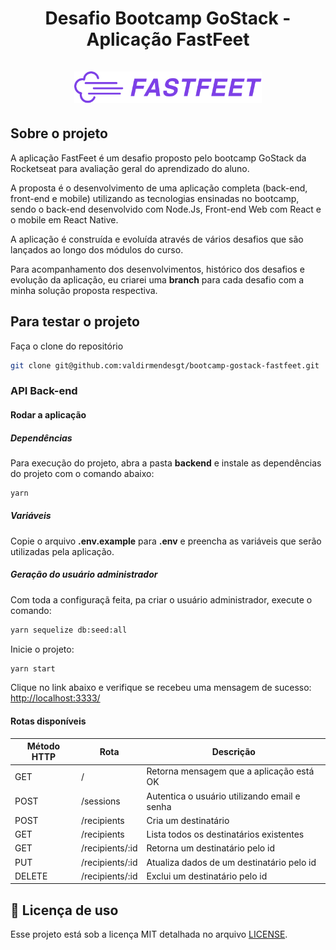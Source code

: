 <h1 align="center">
    <strong>Desafio Bootcamp GoStack - Aplicação FastFeet</strong>
    <br />
    <br />
  <img alt="Fastfeet" title="Fastfeet" src=".github/logo.png" width="300px" />
</h1>

## Sobre o projeto

A aplicação FastFeet é um desafio proposto pelo bootcamp GoStack da Rocketseat para avaliação geral do aprendizado do aluno.

A proposta é o desenvolvimento de uma aplicação completa (back-end, front-end e mobile) utilizando as tecnologias ensinadas no bootcamp, sendo o back-end desenvolvido com Node.Js, Front-end Web com React e o mobile em React Native.

A aplicação é construída e evoluída através de vários desafios que são lançados ao longo dos módulos do curso.

Para acompanhamento dos desenvolvimentos, histórico dos desafios e evolução da aplicação, eu criarei uma **branch** para cada desafio com a minha solução proposta respectiva. 

## Para testar o projeto

Faça o clone do repositório
```bash
git clone git@github.com:valdirmendesgt/bootcamp-gostack-fastfeet.git
```

### API Back-end

#### Rodar a aplicação

##### Dependências
Para execução do projeto, abra a pasta **backend** e instale as dependências do projeto com o comando abaixo:

```bash
yarn
```

##### Variáveis 
Copie o arquivo **.env.example** para **.env** e preencha as variáveis que serão utilizadas pela aplicação.

##### Geração do usuário administrador
Com toda a configuraçã feita, pa criar o usuário administrador, execute o comando:
```bash
yarn sequelize db:seed:all
```

Inicie o projeto:

```bash
yarn start
```

Clique no link abaixo e verifique se recebeu uma mensagem de sucesso:
[http://localhost:3333/](http://localhost:3333/)

#### Rotas disponíveis

|Método HTTP|         Rota        | Descrição                                   
|-----------|---------------------|---------------------------------------------
| GET       | /                   | Retorna mensagem que a aplicação está OK    
| POST      | /sessions           | Autentica o usuário utilizando email e senha
| POST      | /recipients         | Cria um destinatário                        
| GET       | /recipients         | Lista todos os destinatários existentes     
| GET       | /recipients/:id     | Retorna um destinatário pelo id             
| PUT       | /recipients/:id     | Atualiza dados de um destinatário pelo id   
| DELETE    | /recipients/:id     | Exclui um destinatário pelo id              

## :page_facing_up: Licença de uso

Esse projeto está sob a licença MIT detalhada no arquivo [LICENSE](LICENSE.md).
